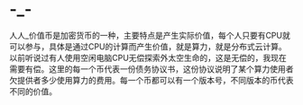 # -_-
人人_价值币是加密货币的一种，主要特点是产生实际价值，每个人只要有CPU就可以参与，具体是通过CPU的计算而产生价值，就是算力，就是分布式云计算。以前听说过有人使用空闲电脑CPU无偿探索外太空生命的，这是无偿的，我现在需要有偿。这里的每一个币代表一份债务协议书，这份协议说明了某个算力使用者欠提供者多少使用算力的费用。每一个币都可以有一个版本号，不同版本的币代表不同的价值。
